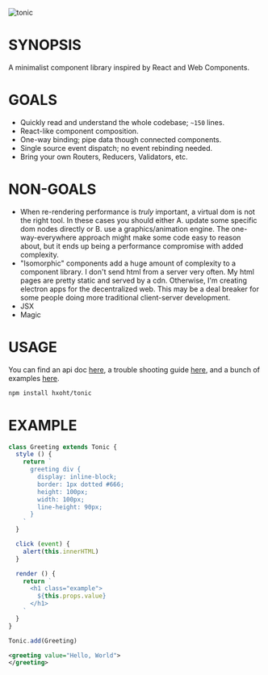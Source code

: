 ![tonic](https://github.com/hxoht/tonic/raw/addimage/readme-tonic.png)

# SYNOPSIS
A minimalist component library inspired by React and Web Components.

# GOALS
- Quickly read and understand the whole codebase; `~150` lines.
- React-like component composition.
- One-way binding; pipe data though connected components.
- Single source event dispatch; no event rebinding needed.
- Bring your own Routers, Reducers, Validators, etc.

# NON-GOALS
- When re-rendering performance is *truly* important, a virtual dom is
not the right tool. In these cases you should either A. update some
specific dom nodes directly or B. use a graphics/animation engine. The
one-way-everywhere approach might make some code easy to reason about,
but it ends up being a performance compromise with added complexity.
- "Isomorphic" components add a huge amount of complexity to a component
library. I don't send html from a server very often. My html
pages are pretty static and served by a cdn. Otherwise, I'm creating
electron apps for the decentralized web. This may be a deal breaker for
some people doing more traditional client-server development.
- JSX
- Magic

# USAGE
You can find an api doc [here][0], a trouble shooting guide [here][1],
and a bunch of examples [here][2].

```bash
npm install hxoht/tonic
```

# EXAMPLE
```js
class Greeting extends Tonic {
  style () {
    return `
      greeting div {
        display: inline-block;
        border: 1px dotted #666;
        height: 100px;
        width: 100px;
        line-height: 90px;
      }
    `
  }

  click (event) {
    alert(this.innerHTML)
  }

  render () {
    return `
      <h1 class="example">
        ${this.props.value}
      </h1>
    `
  }
}

Tonic.add(Greeting)
```

```xml
<greeting value="Hello, World">
</greeting>
```

[0]:/API.md
[1]:/HELP.md
[2]:https://hxoht.github.io/components
